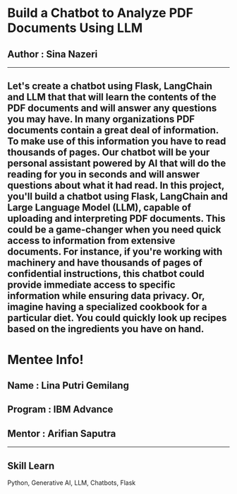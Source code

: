 # Build a Chatbot to Analyze PDF Documents Using LLM
## Author : Sina Nazeri
--------------------------------

Let's create a chatbot using Flask, LangChain and LLM that that will learn the contents of the PDF documents and will answer any questions you may have. In many organizations PDF documents contain a great deal of information. To make use of this information you have to read thousands of pages. Our chatbot will be your personal assistant powered by AI that will do the reading for you in seconds and will answer questions about what it had read.
In this project, you'll build a chatbot using Flask, LangChain and Large Language Model (LLM), capable of uploading and interpreting PDF documents. This could be a game-changer when you need quick access to information from extensive documents. For instance, if you're working with machinery and have thousands of pages of confidential instructions, this chatbot could provide immediate access to specific information while ensuring data privacy. Or, imagine having a specialized cookbook for a particular diet. You could quickly look up recipes based on the ingredients you have on hand.
-------------------
# Mentee Info!
## Name : Lina Putri Gemilang
## Program : IBM Advance
## Mentor : Arifian Saputra

--------------------------------

## Skill Learn
Python, Generative AI, LLM, Chatbots, Flask
